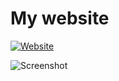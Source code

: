 # My website
[![Website](https://img.shields.io/website-up-down-green-red/https/faheel.com.svg?label=Website&style=for-the-badge)](https://faheel.com)

![Screenshot](https://screenshotscdn.firefoxusercontent.com/images/d6e75838-a03f-4333-9839-89db8ec8a15c.png)
